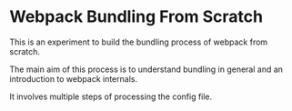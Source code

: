 # Webpack Bundling From Scratch
This is an experiment to build the bundling process of webpack from scratch.

The main aim of this process is to understand bundling in general and  an introduction to webpack internals.

It involves multiple steps of processing the config file.
